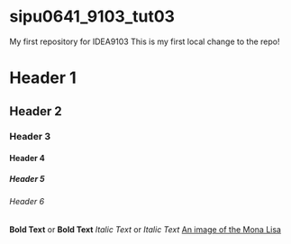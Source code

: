 # sipu0641_9103_tut03
My first repository for IDEA9103
This is my first local change to the repo!
# Header 1
## Header 2
### Header 3
#### Header 4
##### Header 5
###### Header 6
**Bold Text** or __Bold Text__
*Italic Text* or _Italic Text_
[An image of the Mona Lisa](readmeImages/Mona_Lisa_by_Leonardo_da_Vinci_500_x_700.jpg)